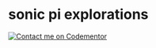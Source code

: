 # sonic pi explorations

[![Contact me on Codementor](https://www.codementor.io/m-badges/heerdyesmahapatro/contact-me.svg)](https://www.codementor.io/@heerdyesmahapatro?refer=badge)
